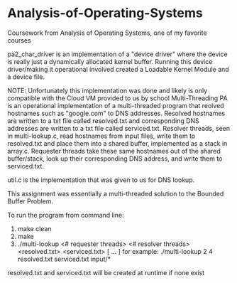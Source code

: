 # Analysis-of-Operating-Systems
Coursework from Analysis of Operating Systems, one of my favorite courses

pa2_char_driver is an implementation of a "device driver" where the device is really just a dynamically allocated kernel buffer. Running this device
driver/making it operational involved created a Loadable Kernel Module and a device file.



NOTE: Unfortunately this implementation was done and likely is only compatible with the Cloud VM provided to us by school 
Multi-Threading PA is an operational implementation of a multi-threaded program that reolved hostnames such as "google.com" to DNS addresses. Resolved 
hostnames are written to a txt file called resolved.txt and corresponding DNS addresses are written to a txt file called serviced.txt. Resolver threads, 
seen in multi-lookup.c, read hostnames from input files, write them to resolved.txt and place them into a shared buffer, implemented as a stack in 
array.c. Requester threads take these same hostnames out of the shared buffer/stack, look up their corresponding DNS address, and write them to 
serviced.txt.

util.c is the implementation that was given to us for DNS lookup.

This assignment was essentially a multi-threaded solution to the Bounded Buffer Problem.

To run the program from command line:
1) make clean
2) make
3) ./multi-lookup <# requester threads> <# resolver threads> <resolved.txt> <serviced.txt> [ <data files> ... ]
  for example: ./multi-lookup 2 4 resolved.txt serviced.txt input/*
 
resolved.txt and serviced.txt will be created at runtime if none exist
